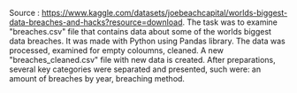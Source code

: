 Source : https://www.kaggle.com/datasets/joebeachcapital/worlds-biggest-data-breaches-and-hacks?resource=download.
The task was to examine "breaches.csv" file that contains data about some of the worlds biggest data breaches. It was made with Python using Pandas library. The data was processed, examined for empty coloumns, cleaned. A new "breaches_cleaned.csv" file with new data is created.
After preparations, several key categories were separated and presented, such were: an amount of breaches by year, breaching method.
